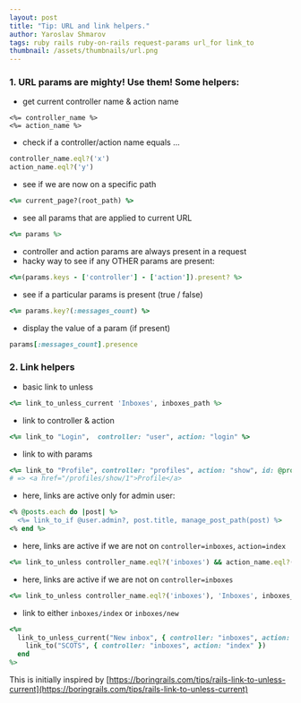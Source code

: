 ```yaml
---
layout: post
title: "Tip: URL and link helpers."
author: Yaroslav Shmarov
tags: ruby rails ruby-on-rails request-params url_for link_to
thumbnail: /assets/thumbnails/url.png
---
```


### 1. URL params are mighty! Use them! Some helpers:

* get current controller name & action name

```
<%= controller_name %>
<%= action_name %>
```

* check if a controller/action name equals ...

```ruby
controller_name.eql?('x')
action_name.eql?('y')

```

* see if we are now on a specific path

```ruby
<%= current_page?(root_path) %>
```

* see all params that are applied to current URL

```ruby
<%= params %>
```

* controller and action params are always present in a request
* hacky way to see if any OTHER params are present:

```ruby
<%=(params.keys - ['controller'] - ['action']).present? %>
```

* see if a particular params is present (true / false)

```ruby
<%= params.key?(:messages_count) %>
```

* display the value of a param (if present)

```ruby
params[:messages_count].presence
```

### 2. Link helpers

* basic link to unless

```ruby
<%= link_to_unless_current 'Inboxes', inboxes_path %>
```

* link to controller & action

```ruby
<%= link_to "Login",  controller: "user", action: "login" %>
```

* link to with params
```ruby
<%= link_to "Profile", controller: "profiles", action: "show", id: @profile %>
# => <a href="/profiles/show/1">Profile</a>
```

* here, links are active only for admin user:

```ruby
<% @posts.each do |post| %>
  <%= link_to_if @user.admin?, post.title, manage_post_path(post) %>
<% end %>
```

* here, links are active if we are not on `controller=inboxes`, `action=index`

```ruby
<%= link_to_unless controller_name.eql?('inboxes') && action_name.eql?('index'), 'Inboxes', inboxes_path %>
```

* here, links are active if we are not on `controller=inboxes`

```ruby
<%= link_to_unless controller_name.eql?('inboxes'), 'Inboxes', inboxes_path %>
```

* link to either `inboxes/index` or `inboxes/new`
```ruby
<%=
  link_to_unless_current("New inbox", { controller: "inboxes", action: "new" }) do
    link_to("SCOTS", { controller: "inboxes", action: "index" })
  end
%>
```

This is initially inspired by [https://boringrails.com/tips/rails-link-to-unless-current](https://boringrails.com/tips/rails-link-to-unless-current)
